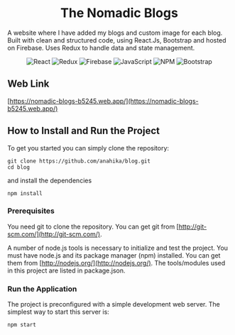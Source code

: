 <h1 align="center">The Nomadic Blogs</h1>

A website where I have added my blogs and custom image for each blog. Built with clean and structured code, using React.Js, Bootstrap and hosted on Firebase. Uses Redux to handle data and state management.

<div align="center">
    
![React](https://img.shields.io/badge/react-%2320232a.svg?style=for-the-badge&logo=react&logoColor=%2361DAFB)
![Redux](https://img.shields.io/badge/redux-%23593d88.svg?style=for-the-badge&logo=redux&logoColor=white)
![Firebase](https://img.shields.io/badge/firebase-%23039BE5.svg?style=for-the-badge&logo=firebase)
![JavaScript](https://img.shields.io/badge/javascript-%23323330.svg?style=for-the-badge&logo=javascript&logoColor=%23F7DF1E)
![NPM](https://img.shields.io/badge/NPM-%23000000.svg?style=for-the-badge&logo=npm&logoColor=white)
![Bootstrap](https://img.shields.io/badge/bootstrap-%23563D7C.svg?style=for-the-badge&logo=bootstrap&logoColor=white)
    
</div>

## Web Link
[https://nomadic-blogs-b5245.web.app/](https://nomadic-blogs-b5245.web.app/)

## How to Install and Run the Project
To get you started you can simply clone the repository:

```
git clone https://github.com/anahika/blog.git
cd blog
```
and install the dependencies
```
npm install
```

### Prerequisites
You need git to clone the repository. You can get git from
[http://git-scm.com/](http://git-scm.com/).

A number of node.js tools is necessary to initialize and test the project. You must have node.js and its package manager (npm) installed. You can get them from  [http://nodejs.org/](http://nodejs.org/). The tools/modules used in this project are listed in package.json.

### Run the Application

The project is preconfigured with a simple development web server. The simplest way to start this server is:

    npm start
    
